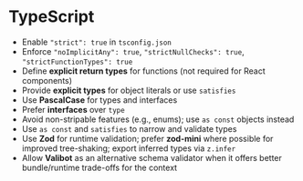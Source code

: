 # TypeScript

- Enable `"strict": true` in `tsconfig.json`
- Enforce `"noImplicitAny": true`, `"strictNullChecks": true`, `"strictFunctionTypes": true`
- Define **explicit return types** for functions (not required for React components)
- Provide **explicit types** for object literals or use `satisfies`
- Use **PascalCase** for types and interfaces
- Prefer **interfaces** over `type`
- Avoid non-stripable features (e.g., enums); use `as const` objects instead
- Use `as const` and `satisfies` to narrow and validate types
- Use **Zod** for runtime validation; prefer **zod-mini** where possible for improved tree-shaking; export inferred types via `z.infer`
- Allow **Valibot** as an alternative schema validator when it offers better bundle/runtime trade-offs for the context
